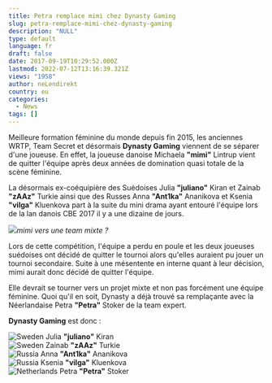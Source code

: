 ```yaml
---
title: Petra remplace mimi chez Dynasty Gaming
slug: petra-remplace-mimi-chez-dynasty-gaming
description: "NULL"
type: default
language: fr
draft: false
date: 2017-09-19T10:29:52.000Z
lastmod: 2022-07-12T13:16:39.321Z
views: "1958"
author: neLendirekt
country: eu
categories:
  - News
tags: []
---
```

Meilleure formation féminine du monde depuis fin 2015, les anciennes WRTP, Team Secret et désormais **Dynasty Gaming** viennent de se séparer d'une joueuse. En effet, la joueuse danoise Michaela **"mimi"** Lintrup vient de quitter l'équipe après deux années de domination quasi totale de la scène féminine. 

La désormais ex-coéquipière des Suédoises Julia **"juliano"** Kiran et Zainab **"zAAz"** Turkie ainsi que des Russes Anna **"Ant1ka"** Ananikova et Ksenia **"vilga"** Kluenkova part à la suite du mini drama ayant entouré l'équipe lors de la lan danois CBE 2017 il y a une dizaine de jours. 

![](/images/articles/59c0e7044ce68/images/BIpcu1fB5WW0DGQ6p2wu1r19kf9cHKh5JlzQcibF.jpeg)_mimi vers une team mixte ?_

Lors de cette compétition, l'équipe a perdu en poule et les deux joueuses suédoises ont décidé de quitter le tournoi alors qu'elles auraient pu jouer un tournoi secondaire. Suite à une mésentente en interne quant à leur décision, mimi aurait donc décidé de quitter l'équipe. 

Elle devrait se tourner vers un projet mixte et non pas forcément une équipe féminine. Quoi qu'il en soit, Dynasty a déjà trouvé sa remplaçante avec la Néerlandaise Petra **"Petra"** Stoker de la team expert.

**Dynasty Gaming** est donc : 

![Sweden](/images/countries/se.svg)⁠ Julia **"juliano"** Kiran  
![Sweden](/images/countries/se.svg)⁠ Zainab **"zAAz"** Turkie  
![Russia](/images/countries/ru.svg)⁠ Anna **"Ant1ka"** Ananikova  
![Russia](/images/countries/ru.svg)⁠ Ksenia **"vilga"** Kluenkova  
![Netherlands](/images/countries/nl.svg)⁠ Petra **"Petra"** Stoker
